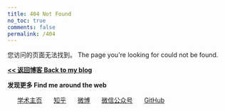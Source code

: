 ```yaml
---
title: 404 Not Found
no_toc: true
comments: false
permalink: /404
---
```

您访问的页面无法找到。 The page you're looking for could not be found.

**[<< 返回博客 Back to my blog](/)**

**发现更多 Find me around the web**

　<i class="fa fa-fw fa-home"></i>&nbsp;&nbsp;[学术主页](https://dongleizhang.com)
　<i class="iconfont icon-zhihu"></i>&nbsp;&nbsp;[知乎](https://www.zhihu.com/people/ZhangDylan)
　<i class="fa fa-fw fa-weibo"></i>&nbsp;&nbsp;[微博](https://www.weibo.com/prczdl)
　<i class="fa fa-fw fa-weixin"></i>&nbsp;&nbsp;<a data-fancybox="gallery" href="https://banbanramble-1256060851.cos.ap-shanghai.myqcloud.com/img/wechat_platform.jpg">微信公众号</a>
　<i class="fa fa-fw fa-github"></i>&nbsp;&nbsp;[GitHub](https://github.com/dldylan)